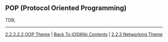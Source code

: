 ## POP (Protocol Oriented Programming)

TDB;

---

[2.2.2.2.2 OOP Theme](./2.2.2.2.2%20OOP.md) | [Back To iOSWiki Contents](https://github.com/eldaroid/iOSWiki) | [2.2.3 Networking Theme](/2%20ComputerScience/2.3%20Networking/)
